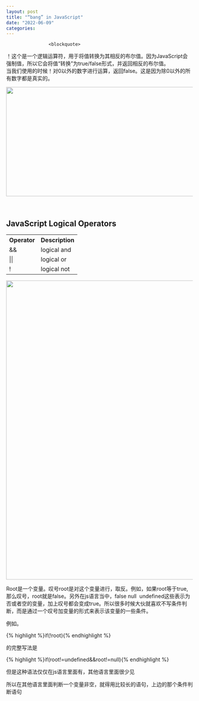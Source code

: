 ```yaml
---
layout: post
title: "“bang” in JavaScript"
date: "2022-06-09"
categories: 
---
```


                    <blockquote> 
 <p>！这个是一个逻辑运算符，用于将值转换为其相反的布尔值。因为JavaScript会强制值，所以它会将值“转换”为true/false形式，并返回相反的布尔值。<br> 当我们使用的时候！对0以外的数字进行运算，返回false。这是因为除0以外的所有数字都是真实的。</p> 
 <p><img alt="" height="295" src="https://img-blog.csdnimg.cn/54091a0d5ded47528864301a6ff85268.png?x-oss-process=image/watermark,type_d3F5LXplbmhlaQ,shadow_50,text_Q1NETiBA6K645aKo44Gu5bCP6J206J22,size_20,color_FFFFFF,t_70,g_se,x_16" width="696"></p> 
 <p> </p> 
 <h2>JavaScript Logical Operators</h2> 
 <table><tbody>
<tr>
<th>Operator</th>
<th>Description</th>
</tr>
<tr>
<td>&amp;&amp;</td>
<td>logical and</td>
</tr>
<tr>
<td>||</td>
<td>logical or</td>
</tr>
<tr>
<td>!</td>
<td>logical not</td>
</tr>
</tbody></table>
 <p style="margin-left:.0001pt;"><img alt="" height="807" src="https://img-blog.csdnimg.cn/fe1a9db28d994e9bbb8a159c94b5a1cb.png?x-oss-process=image/watermark,type_d3F5LXplbmhlaQ,shadow_50,text_Q1NETiBA6K645aKo44Gu5bCP6J206J22,size_20,color_FFFFFF,t_70,g_se,x_16" width="1200"></p> 
 <p style="margin-left:.0001pt;">Root是一个变量。叹号root是对这个变量进行，取反。例如，如果root等于true, 那么叹号，root就是false。另外在js语言当中，false null  undefined这些表示为否或者空的变量，加上叹号都会变成true。所以很多时候大伙就喜欢不写条件判断，而是通过一个叹号加变量的形式来表示该变量的一些条件。</p> 
 <p style="margin-left:.0001pt;">例如。</p> 
 {% highlight %}if(!root){% endhighlight %} 
 <p style="margin-left:.0001pt;">的完整写法是</p> 
 {% highlight %}if(root!=undefined&amp;&amp;root!=null){% endhighlight %} 
 <p style="margin-left:.0001pt;">但是这种语法仅仅在js语言里面有，其他语言里面很少见</p> 
 <p style="margin-left:.0001pt;">所以在其他语言里面判断一个变量非空，就得用比较长的语句，上边的那个条件判断语句</p> 
 <p style="margin-left:.0001pt;"></p> 
</blockquote>
                
